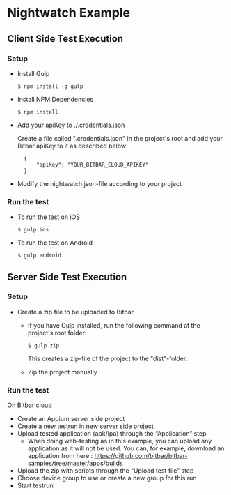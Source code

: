 # Nightwatch Example

## Client Side Test Execution
### Setup
* Install Gulp

	```
	$ npm install -g gulp
	```

* Install NPM Dependencies

	```
	$ npm install
	```
    
* Add your apiKey to ./.credentials.json

   Create a file called ".credentials.json" in the project's root and add your Bitbar apiKey to it as described below:
	
	    {
	        "apiKey": "YOUR_BITBAR_CLOUD_APIKEY"
	    }


* Modify the nightwatch.json-file according to your project

### Run the test 

* To run the test on iOS

	```
	$ gulp ios
	```

* To run the test on Android
	
	```
	$ gulp android
	```

## Server Side Test Execution
### Setup
* Create a zip file to be uploaded to Bitbar

	* If you have Gulp installed, run the following command at the project's root folder:
		
		```
		$ gulp zip
		```
		This creates a zip-file of the project to the "dist"-folder.
	* Zip the project manually

### Run the test
On Bitbar cloud

* Create an Appium server side project
* Create a new testrun in new server side project
* Upload tested application (apk/ipa) through the “Application” step
	* When doing web-testing as in this example, you can upload any application as it will not be used. You can, for example, download an application from here :
	https://github.com/bitbar/bitbar-samples/tree/master/apps/builds
* Upload the zip with scripts through the “Upload test file” step
* Choose device group to use or create a new group for this run
* Start testrun



